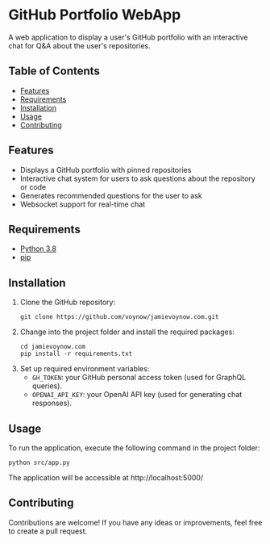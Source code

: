 # GitHub Portfolio WebApp

A web application to display a user's GitHub portfolio with an interactive chat for Q&A about the user's repositories.

## Table of Contents

- [Features](#features)
- [Requirements](#requirements)
- [Installation](#installation)
- [Usage](#usage)
- [Contributing](#contributing)

## Features

- Displays a GitHub portfolio with pinned repositories
- Interactive chat system for users to ask questions about the repository or code
- Generates recommended questions for the user to ask
- Websocket support for real-time chat

## Requirements

- [Python 3.8](https://www.python.org/downloads/release/python-380/)
- [pip](https://pypi.org/project/pip/)

## Installation

1. Clone the GitHub repository:
   ```
   git clone https://github.com/voynow/jamievoynow.com.git
   ```
2. Change into the project folder and install the required packages:
   ```
   cd jamievoynow.com
   pip install -r requirements.txt
   ```
3. Set up required environment variables:
   - `GH_TOKEN`: your GitHub personal access token (used for GraphQL queries).
   - `OPENAI_API_KEY`: your OpenAI API key (used for generating chat responses).

## Usage

To run the application, execute the following command in the project folder:

```
python src/app.py
```

The application will be accessible at http://localhost:5000/

## Contributing

Contributions are welcome! If you have any ideas or improvements, feel free to create a pull request.
